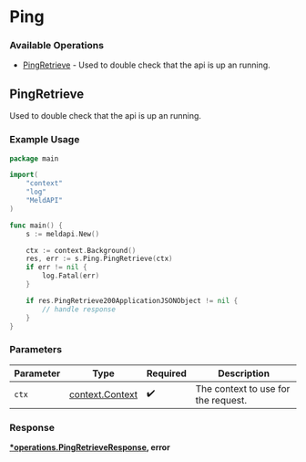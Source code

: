# Ping

### Available Operations

* [PingRetrieve](#pingretrieve) - Used to double check that the api is up an running.

## PingRetrieve

Used to double check that the api is up an running.

### Example Usage

```go
package main

import(
	"context"
	"log"
	"MeldAPI"
)

func main() {
    s := meldapi.New()

    ctx := context.Background()
    res, err := s.Ping.PingRetrieve(ctx)
    if err != nil {
        log.Fatal(err)
    }

    if res.PingRetrieve200ApplicationJSONObject != nil {
        // handle response
    }
}
```

### Parameters

| Parameter                                             | Type                                                  | Required                                              | Description                                           |
| ----------------------------------------------------- | ----------------------------------------------------- | ----------------------------------------------------- | ----------------------------------------------------- |
| `ctx`                                                 | [context.Context](https://pkg.go.dev/context#Context) | :heavy_check_mark:                                    | The context to use for the request.                   |


### Response

**[*operations.PingRetrieveResponse](../../models/operations/pingretrieveresponse.md), error**


